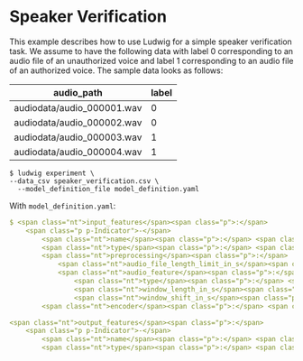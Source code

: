 # Speaker Verification

This example describes how to use Ludwig for a simple speaker verification task. We assume to have the following data with label 0 corresponding to an audio file of an unauthorized voice and label 1 corresponding to an audio file of an authorized voice. The sample data looks as follows:

<table>

<thead>

<tr>

<th>audio_path</th>

<th>label</th>

</tr>

</thead>

<tbody>

<tr>

<td>audiodata/audio_000001.wav</td>

<td>0</td>

</tr>

<tr>

<td>audiodata/audio_000002.wav</td>

<td>0</td>

</tr>

<tr>

<td>audiodata/audio_000003.wav</td>

<td>1</td>

</tr>

<tr>

<td>audiodata/audio_000004.wav</td>

<td>1</td>

</tr>

</tbody>

</table>

```
$ ludwig experiment \
--data_csv speaker_verification.csv \
  --model_definition_file model_definition.yaml
```

</div>

With `model_definition.yaml`:

```yaml
$ <span class="nt">input_features</span><span class="p">:</span>
    <span class="p p-Indicator">-</span>
        <span class="nt">name</span><span class="p">:</span> <span class="l l-Scalar l-Scalar-Plain">audio_path</span>
        <span class="nt">type</span><span class="p">:</span> <span class="l l-Scalar l-Scalar-Plain">audio</span>
        <span class="nt">preprocessing</span><span class="p">:</span>
            <span class="nt">audio_file_length_limit_in_s</span><span class="p">:</span> <span class="l l-Scalar l-Scalar-Plain">7.0</span>
            <span class="nt">audio_feature</span><span class="p">:</span>
                <span class="nt">type</span><span class="p">:</span> <span class="l l-Scalar l-Scalar-Plain">stft</span>
                <span class="nt">window_length_in_s</span><span class="p">:</span> <span class="l l-Scalar l-Scalar-Plain">0.04</span>
                <span class="nt">window_shift_in_s</span><span class="p">:</span> <span class="l l-Scalar l-Scalar-Plain">0.02</span>
        <span class="nt">encoder</span><span class="p">:</span> <span class="l l-Scalar l-Scalar-Plain">cnnrnn</span>

<span class="nt">output_features</span><span class="p">:</span>
    <span class="p p-Indicator">-</span>
        <span class="nt">name</span><span class="p">:</span> <span class="l l-Scalar l-Scalar-Plain">label</span>
        <span class="nt">type</span><span class="p">:</span> <span class="l l-Scalar l-Scalar-Plain">binary</span>
```

</div>
